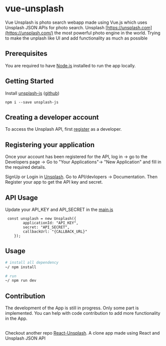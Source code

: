 # vue-unsplash

Vue Unsplash is photo search webapp made using Vue.js which uses Unsplash JSON APIs for photo search. Unsplash [https://unsplash.com](https://unsplash.com/) the most powerful photo engine in the world. Trying to make the unplash like UI  and add functionality as much as possible

## Prerequisites

You are required to have [Node.js](https://nodejs.org/) installed to run the app locally.

## Getting Started

Install [unsplash-js](https://github.com/unsplash/unsplash-js) ([github](https://github.com/unsplash/unsplash-js))

```
npm i --save unsplash-js
```
## Creating a developer account

To access the Unsplash API, first [register](https://unsplash.com/developers) as a developer.


## Registering your application

Once your account has been registered for the API, log in -> go to the Developers page -> Go to "Your Applications"->  "New Application" and fill in the required details.



SignUp or Login in [Unsplash](https://unsplash.com). Go to API/devlopers ->  Documentation. Then Register your app to get the API key and secret.

## API Usage

Update your API_KEY and API_SECRET in the [main.js](https://github.com/junipdewan/vue-unsplash/blob/master/src/main.js)

```
 const unsplash = new Unsplash({
        applicationId: "API_KEY",
        secret: "API_SECRET",
        callbackUrl: "{CALLBACK_URL}"
    });
```

## Usage

```sh
# install all dependency
~/ npm install

# run
~/ npm run dev 
```

## Contribution

The development of the App is still in progress. Only some part is implemented. You can help with 
code contribution to add more functionality in the App.

## 

Checkout another repo [React-Unsplash](https://github.com/junipdewan/react-unsplash). A clone app made using React and Unsplash JSON API